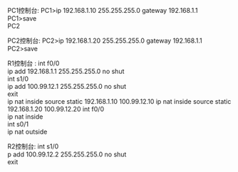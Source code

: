 PC1控制台: 
PC1>ip 192.168.1.10 255.255.255.0 gateway 192.168.1.1  
PC1>save  
PC2  

PC2控制台:
PC2>ip 192.168.1.20 255.255.255.0 gateway 192.168.1.1  
PC2>save


R1控制台 :
int f0/0  
ip add 192.168.1.1 255.255.255.0
no shut  
int s1/0  
ip add 100.99.12.1 255.255.255.0
no shut  
exit  
ip nat inside source static 192.168.1.10 100.99.12.10
ip nat inside source static 192.168.1.20 100.99.12.20
int f0/0  
ip nat inside   
int s0/1  
ip nat outside


R2控制台:
int s1/0  
p add 100.99.12.2 255.255.255.0 
no shut  
exit  